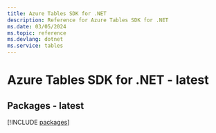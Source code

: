 ```yaml
---
title: Azure Tables SDK for .NET
description: Reference for Azure Tables SDK for .NET
ms.date: 03/05/2024
ms.topic: reference
ms.devlang: dotnet
ms.service: tables
---
```

# Azure Tables SDK for .NET - latest
## Packages - latest
[!INCLUDE [packages](tables-index.md)]